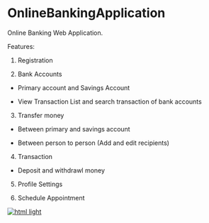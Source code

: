 # OnlineBankingApplication

Online Banking Web Application.

Features:

1. Registration

2. Bank Accounts

  - Primary account and Savings Account
  
  - View Transaction List and search transaction of bank accounts
  
3. Transfer money 

  - Between primary and savings account
  
  - Between person to person (Add and edit recipients)
  
4. Transaction 

  - Deposit and withdrawl money
  
5. Profile Settings

6. Schedule Appointment


 

[![html light](https://github.com/kokonattuDream/OnlineBankingApplication/tree/master/img)](https://github.com/kokonattuDream/OnlineBankingApplication/tree/master/img)
